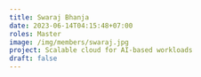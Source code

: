 ```yaml
---
title: Swaraj Bhanja
date: 2023-06-14T04:15:48+07:00
roles: Master
image: /img/members/swaraj.jpg
project: Scalable cloud for AI-based workloads
draft: false
---
```


